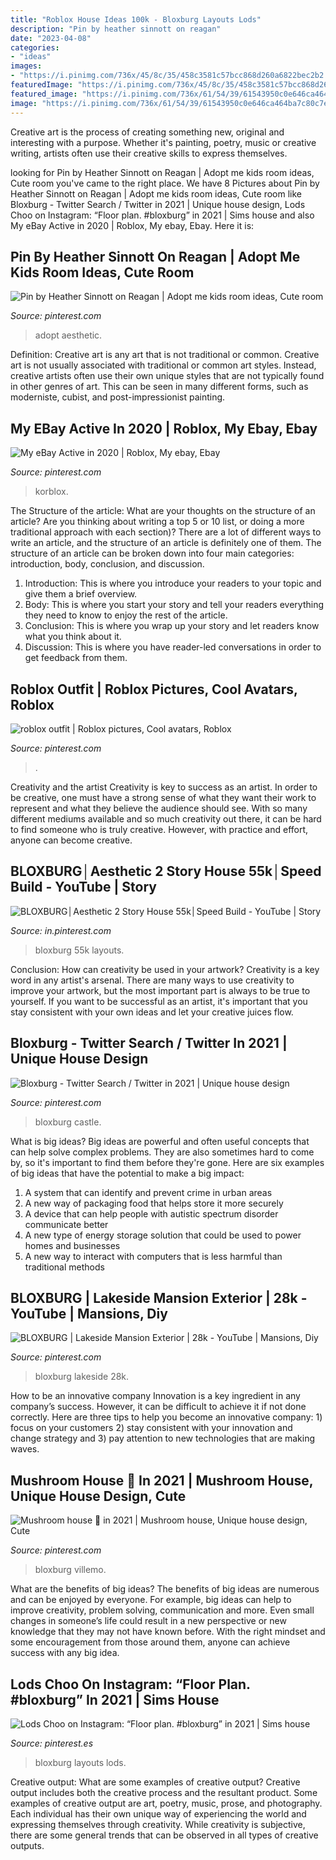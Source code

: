 ```yaml
---
title: "Roblox House Ideas 100k - Bloxburg Layouts Lods"
description: "Pin by heather sinnott on reagan"
date: "2023-04-08"
categories:
- "ideas"
images:
- "https://i.pinimg.com/736x/45/8c/35/458c3581c57bcc868d260a6822bec2b2.jpg"
featuredImage: "https://i.pinimg.com/736x/45/8c/35/458c3581c57bcc868d260a6822bec2b2.jpg"
featured_image: "https://i.pinimg.com/736x/61/54/39/61543950c0e646ca464ba7c80c7e1dcc.jpg"
image: "https://i.pinimg.com/736x/61/54/39/61543950c0e646ca464ba7c80c7e1dcc.jpg"
---
```



Creative art is the process of creating something new, original and interesting with a purpose. Whether it's painting, poetry, music or creative writing, artists often use their creative skills to express themselves.

	

		
looking for Pin by Heather Sinnott on Reagan | Adopt me kids room ideas, Cute room you've came to the right place. We have 8 Pictures about Pin by Heather Sinnott on Reagan | Adopt me kids room ideas, Cute room like Bloxburg - Twitter Search / Twitter in 2021 | Unique house design, Lods Choo on Instagram: “Floor plan. #bloxburg” in 2021 | Sims house and also My eBay Active in 2020 | Roblox, My ebay, Ebay. Here it is:
		
    
## Pin By Heather Sinnott On Reagan | Adopt Me Kids Room Ideas, Cute Room

<img loading=lazy src="https://i.pinimg.com/736x/5c/63/27/5c63278abce29b9b1fe906ce0c2f210f.jpg" onerror="this.onerror=null;this.src='https://tse4.mm.bing.net/th?id=OIP.8gvfyGCFSMNR55kEtMR6WQHaFO&amp;pid=15.1';" alt="Pin by Heather Sinnott on Reagan | Adopt me kids room ideas, Cute room">

_Source: pinterest.com_

>adopt aesthetic. 

	

Definition: Creative art is any art that is not traditional or common.
Creative art is not usually associated with traditional or common art styles. Instead, creative artists often use their own unique styles that are not typically found in other genres of art. This can be seen in many different forms, such as moderniste, cubist, and post-impressionist painting.

    
## My EBay Active In 2020 | Roblox, My Ebay, Ebay

<img loading=lazy src="https://i.pinimg.com/736x/17/a9/5b/17a95baac430309de3dabb7f62d75dd3.jpg" onerror="this.onerror=null;this.src='https://tse4.mm.bing.net/th?id=OIP.jFwSc-5dN8DgjR1sZ8lIhAHaPb&amp;pid=15.1';" alt="My eBay Active in 2020 | Roblox, My ebay, Ebay">

_Source: pinterest.com_

>korblox. 

	

The Structure of the article: What are your thoughts on the structure of an article? Are you thinking about writing a top 5 or 10 list, or doing a more traditional approach with each section)?
There are a lot of different ways to write an article, and the structure of an article is definitely one of them. The structure of an article can be broken down into four main categories: introduction, body, conclusion, and discussion. 
1) Introduction: This is where you introduce your readers to your topic and give them a brief overview. 
2) Body: This is where you start your story and tell your readers everything they need to know to enjoy the rest of the article.
3) Conclusion: This is where you wrap up your story and let readers know what you think about it. 
4) Discussion: This is where you have reader-led conversations in order to get feedback from them.

    
## Roblox Outfit | Roblox Pictures, Cool Avatars, Roblox

<img loading=lazy src="https://i.pinimg.com/736x/61/54/39/61543950c0e646ca464ba7c80c7e1dcc.jpg" onerror="this.onerror=null;this.src='https://tse2.mm.bing.net/th?id=OIP.vnsff0sRjCd97nD2jIMoGQHaJ3&amp;pid=15.1';" alt="roblox outfit | Roblox pictures, Cool avatars, Roblox">

_Source: pinterest.com_

>. 

	

Creativity and the artist
Creativity is key to success as an artist. In order to be creative, one must have a strong sense of what they want their work to represent and what they believe the audience should see. With so many different mediums available and so much creativity out there, it can be hard to find someone who is truly creative. However, with practice and effort, anyone can become creative.

    
## BLOXBURG│Aesthetic 2 Story House 55k│Speed Build - YouTube | Story

<img loading=lazy src="https://i.pinimg.com/736x/75/6a/3b/756a3b83bce8b827658be315442d2c17.jpg" onerror="this.onerror=null;this.src='https://tse1.mm.bing.net/th?id=OIP.7uiUy5hmRhitdi1uXUSJqwHaFj&amp;pid=15.1';" alt="BLOXBURG│Aesthetic 2 Story House 55k│Speed Build - YouTube | Story">

_Source: in.pinterest.com_

>bloxburg 55k layouts. 

	

Conclusion: How can creativity be used in your artwork?
Creativity is a key word in any artist's arsenal. There are many ways to use creativity to improve your artwork, but the most important part is always to be true to yourself. If you want to be successful as an artist, it's important that you stay consistent with your own ideas and let your creative juices flow.

    
## Bloxburg - Twitter Search / Twitter In 2021 | Unique House Design

<img loading=lazy src="https://i.pinimg.com/736x/b3/54/46/b35446ae6d6e010c6775810a8b5a24ea.jpg" onerror="this.onerror=null;this.src='https://tse3.mm.bing.net/th?id=OIP.z1J35SBug_nFbw91r2jgSwHaEo&amp;pid=15.1';" alt="Bloxburg - Twitter Search / Twitter in 2021 | Unique house design">

_Source: pinterest.com_

>bloxburg castle. 

	

What is big ideas?
Big ideas are powerful and often useful concepts that can help solve complex problems. They are also sometimes hard to come by, so it's important to find them before they're gone. Here are six examples of big ideas that have the potential to make a big impact:
1. A system that can identify and prevent crime in urban areas 
2. A new way of packaging food that helps store it more securely 
3. A device that can help people with autistic spectrum disorder communicate better 
4. A new type of energy storage solution that could be used to power homes and businesses 
5. A new way to interact with computers that is less harmful than traditional methods 

    
## BLOXBURG | Lakeside Mansion Exterior | 28k - YouTube | Mansions, Diy

<img loading=lazy src="https://i.pinimg.com/736x/7c/f7/96/7cf79616b15765287800cfd782bcb746.jpg" onerror="this.onerror=null;this.src='https://tse4.mm.bing.net/th?id=OIP.VJd4FW6rcUI0OFoY-hWmpAHaFj&amp;pid=15.1';" alt="BLOXBURG | Lakeside Mansion Exterior | 28k - YouTube | Mansions, Diy">

_Source: pinterest.com_

>bloxburg lakeside 28k. 

	

How to be an innovative company
Innovation is a key ingredient in any company’s success. However, it can be difficult to achieve it if not done correctly. Here are three tips to help you become an innovative company: 1) focus on your customers 2) stay consistent with your innovation and change strategy and 3) pay attention to new technologies that are making waves.

    
## Mushroom House 🏡 In 2021 | Mushroom House, Unique House Design, Cute

<img loading=lazy src="https://i.pinimg.com/736x/41/cd/eb/41cdeb023d8ad53cfd08ff4f7bd92c8b.jpg" onerror="this.onerror=null;this.src='https://tse1.mm.bing.net/th?id=OIP.-h66xxDp9FRl2veiKeR-PQHaG7&amp;pid=15.1';" alt="Mushroom house 🏡 in 2021 | Mushroom house, Unique house design, Cute">

_Source: pinterest.com_

>bloxburg villemo. 

	

What are the benefits of big ideas?
The benefits of big ideas are numerous and can be enjoyed by everyone. For example, big ideas can help to improve creativity, problem solving, communication and more. Even small changes in someone’s life could result in a new perspective or new knowledge that they may not have known before. With the right mindset and some encouragement from those around them, anyone can achieve success with any big idea.

    
## Lods Choo On Instagram: “Floor Plan. #bloxburg” In 2021 | Sims House

<img loading=lazy src="https://i.pinimg.com/736x/45/8c/35/458c3581c57bcc868d260a6822bec2b2.jpg" onerror="this.onerror=null;this.src='https://tse1.mm.bing.net/th?id=OIP.A0T_t-CTtVMPY5jO46oJhwHaHa&amp;pid=15.1';" alt="Lods Choo on Instagram: “Floor plan. #bloxburg” in 2021 | Sims house">

_Source: pinterest.es_

>bloxburg layouts lods. 

	

Creative output: What are some examples of creative output?
Creative output includes both the creative process and the resultant product. Some examples of creative output are art, poetry, music, prose, and photography. Each individual has their own unique way of experiencing the world and expressing themselves through creativity. While creativity is subjective, there are some general trends that can be observed in all types of creative outputs.

